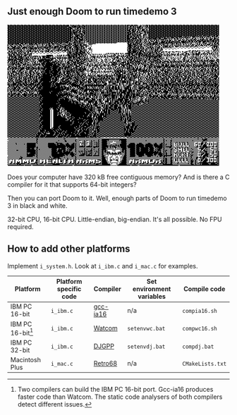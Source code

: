 ## Just enough Doom to run timedemo 3
![Doomtd3](readme_imgs/doomtd3.png?raw=true)

Does your computer have 320 kB free contiguous memory?
And is there a C compiler for it that supports 64-bit integers?

Then you can port Doom to it.
Well, enough parts of Doom to run timedemo 3 in black and white.

32-bit CPU, 16-bit CPU.
Little-endian, big-endian.
It's all possible.
No FPU required.

## How to add other platforms
Implement `i_system.h`. Look at `i_ibm.c` and `i_mac.c` for examples.

|Platform         |Platform specific code|Compiler                                               |Set environment variables|Compile code    |
|-----------------|----------------------|-------------------------------------------------------|-------------------------|----------------|
|IBM PC 16-bit    |`i_ibm.c`             |[gcc-ia16](https://github.com/tkchia/gcc-ia16)         |n/a                      |`compia16.sh`   |
|IBM PC 16-bit[^1]|`i_ibm.c`             |[Watcom](https://github.com/open-watcom/open-watcom-v2)|`setenvwc.bat`           |`compwc16.sh`   |
|IBM PC 32-bit    |`i_ibm.c`             |[DJGPP](https://github.com/andrewwutw/build-djgpp)     |`setenvdj.bat`           |`compdj.bat`    |
|Macintosh Plus   |`i_mac.c`             |[Retro68](https://github.com/autc04/Retro68)           |n/a                      |`CMakeLists.txt`|

[^1]: Two compilers can build the IBM PC 16-bit port. Gcc-ia16 produces faster code than Watcom. The static code analysers of both compilers detect different issues.
